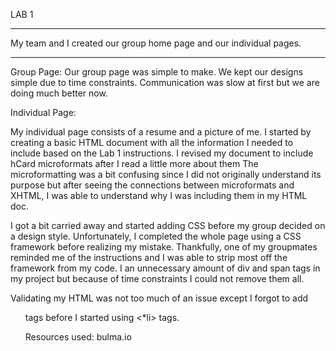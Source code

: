 LAB 1
____________________

My team and I created our group home page and our individual pages.
_____________________

Group Page:
Our group page was simple to make.
We kept our designs simple due to time constraints.
Communication was slow at first but we are doing much better now.


Individual Page:

My individual page consists of a resume and a picture of me.
I started by creating a basic HTML document with all the information I needed to include based on the Lab 1 instructions.
I revised my document to include hCard microformats after I read a little more about them
The microformatting was a bit confusing since I did not originally understand its purpose but after seeing the connections between 
microformats and XHTML, I was able to understand why I was including them in my HTML doc.

I got a bit carried away and started adding CSS before my group decided on a design style.
Unfortunately, I completed the whole page using a CSS framework before realizing my mistake. Thankfully, one of my groupmates reminded me of the instructions and
I was able to strip most off the framework from my code. I an unnecessary amount of div and span tags in my project but
because of time constraints I could not remove them all.

Validating my HTML was not too much of an issue except I forgot to add <ul> tags before I started using <*li> tags.
  
Resources used: bulma.io
